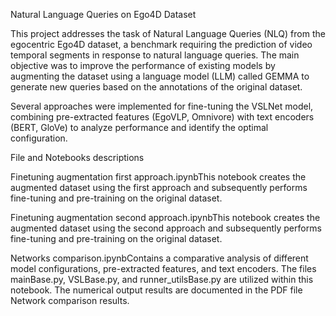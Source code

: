 Natural Language Queries on Ego4D Dataset

This project addresses the task of Natural Language Queries (NLQ) from the egocentric Ego4D dataset, a benchmark requiring the prediction of video temporal segments in response to natural language queries. The main objective was to improve the performance of existing models by augmenting the dataset using a language model (LLM) called GEMMA to generate new queries based on the annotations of the original dataset.

Several approaches were implemented for fine-tuning the VSLNet model, combining pre-extracted features (EgoVLP, Omnivore) with text encoders (BERT, GloVe) to analyze performance and identify the optimal configuration.

File and Notebooks descriptions


Finetuning augmentation first approach.ipynbThis notebook creates the augmented dataset using the first approach and subsequently performs fine-tuning and pre-training on the original dataset.

Finetuning augmentation second approach.ipynbThis notebook creates the augmented dataset using the second approach and subsequently performs fine-tuning and pre-training on the original dataset.

Networks comparison.ipynbContains a comparative analysis of different model configurations, pre-extracted features, and text encoders. The files mainBase.py, VSLBase.py, and runner_utilsBase.py are utilized within this notebook. The numerical output results are documented in the PDF file Network comparison results.

